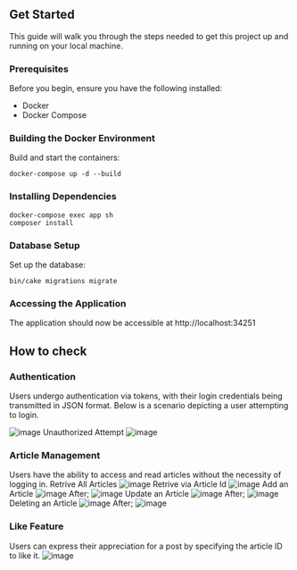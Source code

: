 ## Get Started

This guide will walk you through the steps needed to get this project up and running on your local machine.

### Prerequisites

Before you begin, ensure you have the following installed:

- Docker
- Docker Compose

### Building the Docker Environment

Build and start the containers:

```
docker-compose up -d --build
```

### Installing Dependencies

```
docker-compose exec app sh
composer install
```

### Database Setup

Set up the database:

```
bin/cake migrations migrate
```

### Accessing the Application

The application should now be accessible at http://localhost:34251

## How to check

### Authentication
Users undergo authentication via tokens, with their login credentials being transmitted in JSON format. 
Below is a scenario depicting a user attempting to login.

![image](https://github.com/sumstudent/coding-test-php/assets/61895002/a5c8f96d-5cc5-4ca2-8bca-2cea2deddc14)
Unauthorized Attempt
![image](https://github.com/sumstudent/coding-test-php/assets/61895002/ea936f7a-bdc8-4a3f-b11e-19c4357db21b)


### Article Management
Users have the ability to access and read articles without the necessity of logging in.
Retrive All Articles
![image](https://github.com/sumstudent/coding-test-php/assets/61895002/8859cc8f-a918-4b68-bbc1-9d8ba85552d1)
Retrive via Article Id
![image](https://github.com/sumstudent/coding-test-php/assets/61895002/9c6fdfff-ed69-4af8-a640-2901c19749d2)
Add an Article
![image](https://github.com/sumstudent/coding-test-php/assets/61895002/4f66176a-eb56-4493-937f-6a84c3d646dc)
After;
![image](https://github.com/sumstudent/coding-test-php/assets/61895002/cc1f4fdc-2977-4a0f-b1e2-bc35c02f9153)
Update an Article
![image](https://github.com/sumstudent/coding-test-php/assets/61895002/6fb70b90-cf26-4d77-bd56-cfb7d29fdf1c)
After;
![image](https://github.com/sumstudent/coding-test-php/assets/61895002/ca2b8f84-3dcc-4229-84c4-fc9a74b7e765)
Deleting an Article
![image](https://github.com/sumstudent/coding-test-php/assets/61895002/a0dbae3a-f915-4ab0-968c-22a0a943cdff)
After;
![image](https://github.com/sumstudent/coding-test-php/assets/61895002/3afc3de6-03dd-41b6-935d-4a8a2145b506)



### Like Feature
Users can express their appreciation for a post by specifying the article ID to like it.
![image](https://github.com/sumstudent/coding-test-php/assets/61895002/10873817-bda6-4188-97b1-431fde59be26)
